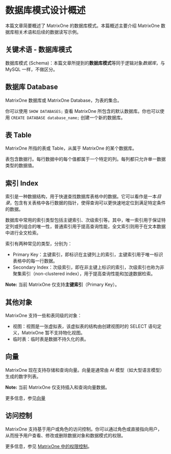 # 数据库模式设计概述

本篇文章简要概述了 MatrixOne 的数据库模式。本篇概述主要介绍 MatrixOne 数据库相关术语和后续的数据读写示例。

## 关键术语 - 数据库模式

数据库模式 (Schema)：本篇文章所提到的**数据库模式**等同于逻辑对象*数据库*，与 MySQL 一样，不做区分。

## 数据库 Database

MatrixOne 数据库或 MatrixOne Database，为表的集合。

你可以使用 `SHOW DATABASES;` 查看 MatrixOne 所包含的默认数据库。你也可以使用 `CREATE DATABASE database_name;` 创建一个新的数据库。

## 表 Table

MatrixOne 所指的表或 Table，从属于 MatrixOne 的某个数据库。

表包含数据行。每行数据中的每个值都属于一个特定的列。每列都只允许单一数据类型的数据值。

## 索引 Index

索引是一种数据结构，用于快速查找数据库表格中的数据。它可以看作是一本*目录*，包含有关表格中各行数据的指针，使得查询可以更快速地定位到满足特定条件的数据。

数据库中常用的索引类型包括主键索引、次级索引等。其中，唯一索引用于保证特定列或列组合的唯一性，普通索引用于提高查询性能，全文索引则用于在文本数据中进行全文检索。

索引有两种常见的类型，分别为：

- Primary Key：主键索引，即标识在主键列上的索引，主键索引用于唯一标识表格中的每一行数据。
- Secondary Index：次级索引，即在非主键上标识的索引，次级索引也称为非聚集索引（non-clustered index），用于提高查询性能和加速数据检索。

__Note:__ 当前 MatrixOne 仅支持**主键索引**（Primary Key）。

## 其他对象

MatrixOne 支持一些和表同级的对象：

- 视图：视图是一张虚拟表，该虚拟表的结构由创建视图时的 SELECT 语句定义，MatrixOne 暂不支持物化视图。
- 临时表：临时表是数据不持久化的表。

## 向量

MatrixOne 现在支持存储和查询向量。向量是通常由 AI 模型（如大型语言模型）生成的数字列表。

__Note:__ 当前 MatrixOne 仅支持插入和查询向量数据。

更多信息，参见[向量](vector.md)

## 访问控制

MatrixOne 支持基于用户或角色的访问控制。你可以通过角色或直接指向用户，从而授予用户查看、修改或删除数据对象和数据模式的权限。

更多信息，参见 [MatrixOne 中的权限控制](../../Security/role-priviledge-management/about-privilege-management.md)。

